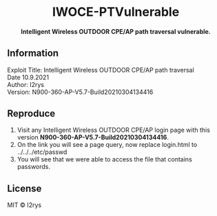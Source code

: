 <h1 align="center">IWOCE-PTVulnerable</h1>
<h4 align="center">Intelligent Wireless OUTDOOR CPE/AP path traversal vulnerable.</h4>

## Information
Exploit Title: Intelligent Wireless OUTDOOR CPE/AP path traversal<br>
Date 10.9.2021<br>
Author: I2rys<br>
Version: N900-360-AP-V5.7-Build20210304134416

## Reproduce
1. Visit any Intelligent Wireless OUTDOOR CPE/AP login page with this version **N900-360-AP-V5.7-Build20210304134416**.
2. On the link you will see a page query, now replace login.html to ../../../etc/passwd
3. You will see that we were able to access the file that contains passwords.

## License
MIT © I2rys
